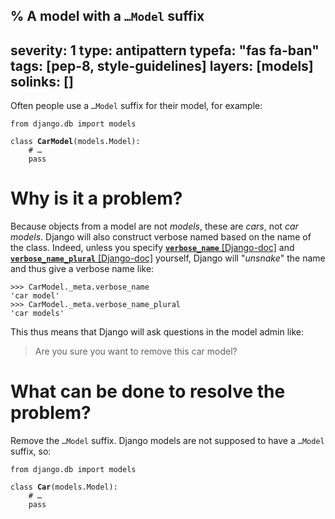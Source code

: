 % A model with a <code>&hellip;Model</code> suffix
---
severity: 1
type: antipattern
typefa: "fas fa-ban"
tags: [pep-8, style-guidelines]
layers: [models]
solinks: []
---

Often people use a <code>&hellip;Model</code> suffix for their model, for
example:

<pre class="python"><code>from django.db import models

class <b>CarModel</b>(models.Model):
    # &hellip;
    pass</code></pre>

# Why is it a problem?

Because objects from a model are not *models*, these are *cars*, not *car
models*. Django will also construct verbose named based on the name of the
class. Indeed, unless you specify
[**`verbose_name`** [Django-doc]](https://docs.djangoproject.com/en/dev/ref/models/options/#verbose-name) and
[**`verbose_name_plural`** [Django-doc]](https://docs.djangoproject.com/en/dev/ref/models/options/#verbose-name-plural)
yourself, Django will "*unsnake*" the name and thus give a verbose name like:

```pycon
>>> CarModel._meta.verbose_name
'car model'
>>> CarModel._meta.verbose_name_plural
'car models'
```

This thus means that Django will ask questions in the model admin like:

> Are you sure you want to remove this car model?

# What can be done to resolve the problem?

Remove the <code>&hellip;Model</code> suffix. Django models are not supposed to
have a <code>&hellip;Model</code> suffix, so:

<pre class="python"><code>from django.db import models

class <b>Car</b>(models.Model):
    # &hellip;
    pass</code></pre>
